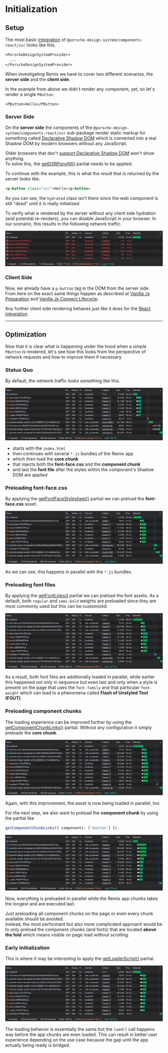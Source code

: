 # Initialization

<TableOfContents></TableOfContents>

## Setup

The most basic [integration](developing/remix/getting-started#integration) of
`@porsche-design-system/components-react/ssr` looks like this.

<!-- prettier-ignore -->
```tsx
<PorscheDesignSystemProvider>
  ...
</PorscheDesignSystemProvider>
```

When investigating Remix we have to cover two different scenarios, the **server side** and the **client side**.

In the example from above we didn't render any component, yet, so let's render a single `PButton`.

```tsx
<PButton>Hello</PButton>
```

### Server Side

On the **server side** the components of the `@porsche-design-system/components-react/ssr` sub-package render static
markup for something called <a href="https://web.dev/declarative-shadow-dom" target="_blank">Declarative Shadow DOM</a>
which is converted into a real Shadow DOM by modern browsers without any JavaScript.

<Notification heading="Hint" heading-tag="h4" state="warning">
    Older browsers that don't <a href="https://caniuse.com/declarative-shadow-dom" target="_blank">support Declarative
    Shadow DOM</a> won't show anything.<br>
    To solve this, the <a href="partials/dsr-ponyfill">getDSRPonyfill()</a> partial needs to be applied.
</Notification>

To continue with the example, this is what the result that is returned by the server looks like.

```html
<p-button class="ssr">Hello</p-button>
```

As you can see, the `hydrated` class isn't there since the web component is still "dead" until it is really initialized.

To verify what is rendered by the server without any client side hydration (and potential re-renders), you can disable
JavaScript in your browser. In our scenario, this results in the following network traffic.

![Loading Behavior Remix 01](../../../assets/loading-behavior-remix-01.jpg)

### Client Side

Now, we already have a `p-button` tag in the DOM from the server side.  
From here on the exact same things happen as described at
[Vanilla Js Preparation](must-know/initialization/vanilla-js#preparation) and
[Vanilla Js Connect Lifecycle](must-know/initialization/vanilla-js#connect-lifecycle).

Any further client side rendering behaves just like it does for the
[React integration](must-know/initialization/react#mounting).

---

## Optimization

Now that it is clear what is happening under the hood when a simple `PButton` is rendered, let's see how this looks from
the perspective of network requests and how to improve them if necessary.

### Status Quo

By default, the network traffic looks something like this.

![Loading Behavior Remix 01](../../../assets/loading-behavior-remix-02.jpg)

- starts with the `index.html`
- then continues with several `*.js` bundles of the Remix app
- which then load the **core chunk**
- that injects both the **font-face.css** and the **component chunk**
- and last the **font file** after the styles within the component's Shadow DOM are applied

### Preloading font-face.css

By applying the [getFontFaceStylesheet()](partials/font-face-stylesheet) partial we can preload the **font-face.css**
asset.

![Loading Behavior Remix 02](../../../assets/loading-behavior-remix-03.jpg)

As we can see, this happens in parallel with the `*.js` bundles.

### Preloading font files

By applying the [getFontLinks()](partials/font-links) partial we can preload the font assets. As a default, both
`regular` and `semi-bold` weights are preloaded since they are most commonly used but this can be customized.

![Loading Behavior Remix 03](../../../assets/loading-behavior-remix-04.jpg)

As a result, both font files are additionally loaded in parallel, while earlier this happened not only in sequence but
even last and only when a style is present on the page that uses the `font-family` and that particular `font-weight`
which can lead to a phenomena called **Flash of Unstyled Text (FOUT)**.

### Preloading component chunks

The loading experience can be improved further by using the [getComponentChunkLinks()](partials/component-chunk-links)
partial. Without any configuration it simply preloads the **core chunk**.

![Loading Behavior Remix 04](../../../assets/loading-behavior-remix-05.jpg)

Again, with this improvement, the asset is now being loaded in parallel, too.

For the next step, we also want to preload the **component chunk** by using the partial like

```ts
getComponentChunkLinks({ components: ['button'] });
```

![Loading Behavior Remix 05](../../../assets/loading-behavior-remix-06.jpg)

Now, everything is preloaded in parallel while the Remix app chunks takes the longest and are executed last.

<Notification heading="Hint" heading-tag="h4" state="warning">
  Just preloading all component chunks on the page or even every chunk available should be avoided.<br>
  Instead, the most performant but also more complicated approach would be to only preload the component chunks
  (and fonts) that are located <strong>above the fold</strong> which means visible on page load without scrolling.
</Notification>

### Early initialization

This is where it may be interesting to apply the [getLoaderScript()](partials/loader-script) partial.

![Loading Behavior Remix 05](../../../assets/loading-behavior-remix-07.jpg)

The loading behavior is essentially the same but the `load()` call happens way before the app chunks are even loaded.
This can result in better user experience depending on the use case because the gap until the app actually being ready
is bridged.
